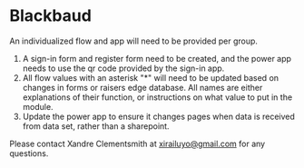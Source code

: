 # Blackbaud

An individualized flow and app will need to be provided per group. 

1. A sign-in form and register form need to be created, and the power app needs to use the qr code provided by the sign-in app.
2. All flow values with an asterisk "*" will need to be updated based on changes in forms or raisers edge database. All names are either explanations of their function, or instructions on what value to put in the module.
3. Update the power app to ensure it changes pages when data is received from data set, rather than a sharepoint. 

Please contact Xandre Clementsmith at xirailuyo@gmail.com for any questions. 
